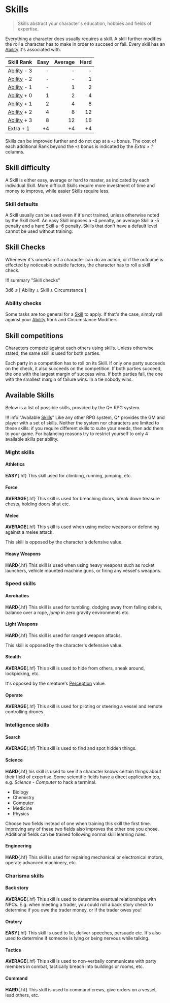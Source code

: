 # Skills

> Skills abstract your character's education, hobbies and fields of expertise.

Everything a character does usually requires a skill. A skill further modifies
the roll a character has to make in order to succeed or fail. Every skill has an
[Ability](/character#abilities) it's associated with.


| Skill Rank                          | Easy | Average | Hard |
|-------------------------------------|-----:|--------:|-----:|
| [Ability](/character#abilities) - 3 |    - |       - |    - |
| [Ability](/character#abilities) - 2 |    - |       - |    1 |
| [Ability](/character#abilities) - 1 |    - |       1 |    2 |
| [Ability](/character#abilities) + 0 |    1 |       2 |    4 |
| [Ability](/character#abilities) + 1 |    2 |       4 |    8 |
| [Ability](/character#abilities) + 2 |    4 |       8 |   12 |
| [Ability](/character#abilities) + 3 |    8 |      12 |   16 |
| Extra + 1                           |   +4 |      +4 |   +4 |

Skills can be improved further and do not cap at a `+3` bonus. The cost of each
additional Rank beyond the `+3` bonus is indicated by the *Extra + 1* columns.

## Skill difficulty

A Skill is either easy, average or hard to master, as indicated by each
individual Skill. More difficult Skills require more investment of time and
money to improve, while easier Skills require less.

### Skill defaults

A Skill usually can be used even if it's not trained, unless otherwise noted by
the Skill itself. An easy Skill imposes a -4 penalty, an average Skill a -5
penalty and a hard Skill a -6 penalty. Skills that don't have a default level
cannot be used without training.

## Skill Checks

Whenever it's uncertain if a character can do an action, or if the outcome is
effected by noticeable outside factors, the character has to roll a skill check.

!!! summary "Skill checks"
    <div class="formula formula-top formula-bottom">
        <span data-bracket-bottom="Roll">3d6</span>
        <span>≤</span>
        <span data-bracket-top="Ability Rank">[ Ability</span> ±
        <span data-bracket-bottom="Skill Rank">Skill</span> ±
        <span data-bracket-top="Perks / Flaws / Race">Circumstance ]</span>
    </div>

</blockquote>

### Ability checks

Some tasks are too general for a [Skill](/character/skills#skills) to apply. If
that's the case, simply roll against your [Ability](/character#abilities) Rank
and Circumstance Modifiers.

## Skill competitions

Characters compete against each others using skills. Unless otherwise stated,
the same skill is used for both parties.

Each party in a competition has to roll on its Skill. If only one party succeeds
on the check, it also succeeds on the competition. If both parties succeed, the
one with the largest margin of success wins. If both parties fail, the one with
the smallest margin of failure wins. In a tie nobody wins.

## Available Skills

Below is a list of possible skills, provided by the Q* RPG system.

!!! info "Available [Skills](#skills)"
    Like any other RPG system, Q* provides the GM and player with a set of
    skills. Neither the system nor characters are limited to these skills: if
    you require different skills to suite your needs, then add them to your
    game. For balancing reasons try to restrict yourself to only 4 available
    skills per ability.

<div class="left" markdown="1">

### Might skills

#### Athletics

**EASY**{.hf} This skill used for climbing, running, jumping, etc.

#### Force

**AVERAGE**{.hf} This skill is used for breaching doors, break down treasure
chests, holding doors shut etc.

#### Melee

**AVERAGE**{.hf} This skill is used when using melee weapons or defending
against a melee attack.

This skill is opposed by the character's defensive value.

#### Heavy Weapons

**HARD**{.hf} This skill is used when using heavy weapons such as rocket
launchers, vehicle mounted machine guns, or firing any vessel's weapons.

</div>
<div class="right" markdown="1">

### Speed skills

#### Acrobatics

**HARD**{.hf} This skill is used for tumbling, dodging away from falling
debris, balance over a rope, *jump* in zero gravity environments etc.

#### Light Weapons

**HARD**{.hf} This skill is used for ranged weapon attacks.

This skill is opposed by the character's defensive value.

#### Stealth

**AVERAGE**{.hf} This skill is used to hide from others, sneak around,
lockpicking, etc.

It's opposed by the creature's [Perception](/character#perception) value.

#### Operate

**AVERAGE**{.hf} This skill is used for piloting or steering a vessel and remote
controlling drones.

</div>
<div class="left" markdown="1">

### Intelligence skills

#### Search

**AVERAGE**{.hf} This skill is used to find and spot hidden things.

#### Science

**HARD**{.hf} his skill is used to see if a character knows certain things about
their field of expertise. Some scientific fields have a direct application too,
e.g. *Science - Computer* to hack a terminal.

* Biology
* Chemistry
* Computer
* Medicine
* Physics

Choose two fields instead of one when training this skill the first time.
Improving any of these two fields also improves the other one you chose.
Additional fields can be trained following normal skill learning rules.

#### Engineering

**HARD**{.hf} This skill is used for repairing mechanical or electronical
motors, operate advanced machinery, etc.

</div>
<div class="right" markdown="1">

### Charisma skills

#### Back story

**AVERAGE**{.hf} This skill is used to determine eventual relationships with
NPCs. E.g. when meeting a trader, you could roll a back story check to determine
if you owe the trader money, or if the trader owes you!

#### Oratory

**EASY**{.hf} This skill is used to lie, deliver speeches, persuade etc. It's
also used to determine if someone is lying or being nervous while talking.

#### Tactics

**AVERAGE**{.hf} This skill is used to non-verbally communicate with party
members in combat, tactically breach into buildings or rooms, etc.

#### Command

**HARD**{.hf} This skill is used to command crews, give orders on a vessel, lead
others, etc.

</div>
<div class="clearfix"></div>

